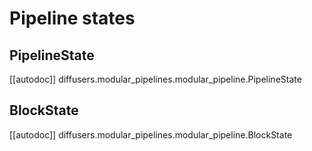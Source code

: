# Pipeline states

## PipelineState

[[autodoc]] diffusers.modular_pipelines.modular_pipeline.PipelineState

## BlockState

[[autodoc]] diffusers.modular_pipelines.modular_pipeline.BlockState 